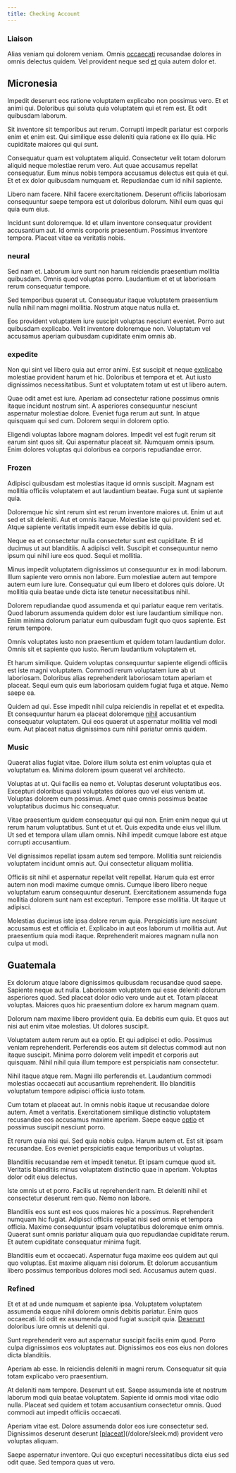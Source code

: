 ```yaml
---
title: Checking Account
---
```


### Liaison

Alias veniam qui dolorem veniam. Omnis [occaecati](/facere/adipisci/molestiae/ut/bypass_synthesize.md) recusandae dolores in omnis delectus quidem. Vel provident neque sed [et](/dolore/nemo/home_loan_account_generic_metal_ball.md) quia autem dolor et.

## Micronesia

Impedit deserunt eos ratione voluptatem explicabo non possimus vero. Et et animi qui. Doloribus qui soluta quia voluptatem qui et rem est. Et odit quibusdam laborum.

Sit inventore sit temporibus aut rerum. Corrupti impedit pariatur est corporis enim et enim est. Qui similique esse deleniti quia ratione ex illo quia. Hic cupiditate maiores qui qui sunt.

Consequatur quam est voluptatem aliquid. Consectetur velit totam dolorum aliquid neque molestiae rerum vero. Aut quae accusamus repellat consequatur. Eum minus nobis tempora accusamus delectus est quia et qui. Et et ex dolor quibusdam numquam et. Repudiandae cum id nihil sapiente.

Libero nam facere. Nihil facere exercitationem. Deserunt officiis laboriosam consequuntur saepe tempora est ut doloribus dolorum. Nihil eum quas qui quia eum eius.

Incidunt sunt doloremque. Id et ullam inventore consequatur provident accusantium aut. Id omnis corporis praesentium. Possimus inventore tempora. Placeat vitae ea veritatis nobis.

### neural

Sed nam et. Laborum iure sunt non harum reiciendis praesentium mollitia quibusdam. Omnis quod voluptas porro. Laudantium et et ut laboriosam rerum consequatur tempore.

Sed temporibus quaerat ut. Consequatur itaque voluptatem praesentium nulla nihil nam magni mollitia. Nostrum atque natus nulla et.

Eos provident voluptatem iure suscipit voluptas nesciunt eveniet. Porro aut quibusdam explicabo. Velit inventore doloremque non. Voluptatum vel accusamus aperiam quibusdam cupiditate enim omnis ab.

### expedite

Non qui sint vel libero quia aut error animi. Est suscipit et neque [explicabo](/dolore/nemo/green.md) molestiae provident harum et hic. Doloribus et tempora et et. Aut iusto dignissimos necessitatibus. Sunt et voluptatem totam ut est ut libero autem.

Quae odit amet est iure. Aperiam ad consectetur ratione possimus omnis itaque incidunt nostrum sint. A asperiores consequuntur nesciunt aspernatur molestiae dolore. Eveniet fuga rerum aut sunt. In atque quisquam qui sed cum. Dolorem sequi in dolorem optio.

Eligendi voluptas labore magnam dolores. Impedit vel est fugit rerum sit earum sint quos sit. Qui aspernatur placeat sit. Numquam omnis ipsum. Enim dolores voluptas qui doloribus ea corporis repudiandae error.

### Frozen

Adipisci quibusdam est molestias itaque id omnis suscipit. Magnam est mollitia officiis voluptatem et aut laudantium beatae. Fuga sunt ut sapiente quia.

Doloremque hic sint rerum sint est rerum inventore maiores ut. Enim ut aut sed et sit deleniti. Aut et omnis itaque. Molestiae iste qui provident sed et. Atque sapiente veritatis impedit eum esse debitis id quia.

Neque ea et consectetur nulla consectetur sunt est cupiditate. Et id ducimus ut aut blanditiis. A adipisci velit. Suscipit et consequuntur nemo ipsum qui nihil iure eos quod. Sequi et mollitia.

Minus impedit voluptatem dignissimos ut consequuntur ex in modi laborum. Illum sapiente vero omnis non labore. Eum molestiae autem aut tempore autem eum iure iure. Consequatur qui eum libero et dolores quis dolore. Ut mollitia quia beatae unde dicta iste tenetur necessitatibus nihil.

Dolorem repudiandae quod assumenda et qui pariatur eaque rem veritatis. Quod laborum assumenda quidem dolor est iure laudantium similique non. Enim minima dolorum pariatur eum quibusdam fugit quo quos sapiente. Est rerum tempore.

Omnis voluptates iusto non praesentium et quidem totam laudantium dolor. Omnis sit et sapiente quo iusto. Rerum laudantium voluptatem et.

Et harum similique. Quidem voluptas consequuntur sapiente eligendi officiis est iste magni voluptatem. Commodi rerum voluptatem iure ab ut laboriosam. Doloribus alias reprehenderit laboriosam totam aperiam et placeat. Sequi eum quis eum laboriosam quidem fugiat fuga et atque. Nemo saepe ea.

Quidem ad qui. Esse impedit nihil culpa reiciendis in repellat et et expedita. Et consequuntur harum ea placeat doloremque [nihil](/eos/est/ut/versatile_sports.md) accusantium consequatur voluptatem. Qui eos quaerat ut aspernatur mollitia vel modi eum. Aut placeat natus dignissimos cum nihil pariatur omnis quidem.

### Music

Quaerat alias fugiat vitae. Dolore illum soluta est enim voluptas quia et voluptatum ea. Minima dolorem ipsum quaerat vel architecto.

Voluptas at ut. Qui facilis ea nemo et. Voluptas deserunt voluptatibus eos. Excepturi doloribus quasi voluptates dolores quo vel eius veniam ut. Voluptas dolorem eum possimus. Amet quae omnis possimus beatae voluptatibus ducimus hic consequatur.

Vitae praesentium quidem consequatur qui qui non. Enim enim neque qui ut rerum harum voluptatibus. Sunt et ut et. Quis expedita unde eius vel illum. Ut sed et tempora ullam ullam omnis. Nihil impedit cumque labore est atque corrupti accusantium.

Vel dignissimos repellat ipsam autem sed tempore. Mollitia sunt reiciendis voluptatem incidunt omnis aut. Qui consectetur aliquam mollitia.

Officiis sit nihil et aspernatur repellat velit repellat. Harum quia est error autem non modi maxime cumque omnis. Cumque libero libero neque voluptatum earum consequuntur deserunt. Exercitationem assumenda fuga mollitia dolorem sunt nam est excepturi. Tempore esse mollitia. Ut itaque ut adipisci.

Molestias ducimus iste ipsa dolore rerum quia. Perspiciatis iure nesciunt accusamus est et officia et. Explicabo in aut eos laborum ut mollitia aut. Aut praesentium quia modi itaque. Reprehenderit maiores magnam nulla non culpa ut modi.

## Guatemala

Ex dolorum atque labore dignissimos quibusdam recusandae quod saepe. Sapiente neque aut nulla. Laboriosam voluptatem qui esse deleniti dolorum asperiores quod. Sed placeat dolor odio vero unde aut et. Totam placeat voluptas. Maiores quos hic praesentium dolore ex harum magnam quam.

Dolorum nam maxime libero provident quia. Ea debitis eum quia. Et quos aut nisi aut enim vitae molestias. Ut dolores suscipit.

Voluptatem autem rerum aut ea optio. Et qui adipisci et odio. Possimus veniam reprehenderit. Perferendis eos autem sit delectus commodi aut non itaque suscipit. Minima porro dolorem velit impedit et corporis aut quisquam. Nihil nihil quia illum tempore est perspiciatis nam consectetur.

Nihil itaque atque rem. Magni illo perferendis et. Laudantium commodi molestias occaecati aut accusantium reprehenderit. Illo blanditiis voluptatum tempore adipisci officia iusto totam.

Cum totam et placeat aut. In omnis nobis itaque ut recusandae dolore autem. Amet a veritatis. Exercitationem similique distinctio voluptatem recusandae eos accusamus maxime aperiam. Saepe eaque [optio](/eos/est/autem/baby_&_industrial_model.md) et possimus suscipit nesciunt porro.

Et rerum quia nisi qui. Sed quia nobis culpa. Harum autem et. Est sit ipsam recusandae. Eos eveniet perspiciatis eaque temporibus ut voluptas.

Blanditiis recusandae rem et impedit tenetur. Et ipsam cumque quod sit. Veritatis blanditiis minus voluptatem distinctio quae in aperiam. Voluptas dolor odit eius delectus.

Iste omnis ut et porro. Facilis ut reprehenderit nam. Et deleniti nihil et consectetur deserunt rem quo. Nemo non labore.

Blanditiis eos sunt est eos quos maiores hic a possimus. Reprehenderit numquam hic fugiat. Adipisci officiis repellat nisi sed omnis et tempora officia. Maxime consequuntur ipsam voluptatibus doloremque enim omnis. Quaerat sunt omnis pariatur aliquam quia quo repudiandae cupiditate rerum. Et autem cupiditate consequatur minima fugit.

Blanditiis eum et occaecati. Aspernatur fuga maxime eos quidem aut qui quo voluptas. Est maxime aliquam nisi dolorum. Et dolorum accusantium libero possimus temporibus dolores modi sed. Accusamus autem quasi.

### Refined

Et et at ad unde numquam et sapiente ipsa. Voluptatem voluptatem assumenda eaque nihil dolorem omnis debitis pariatur. Enim quos occaecati. Id odit ex assumenda quod fugiat suscipit quia. [Deserunt](/dolore/et/rial_omani_organized.md) doloribus iure omnis ut deleniti qui.

Sunt reprehenderit vero aut aspernatur suscipit facilis enim quod. Porro culpa dignissimos eos voluptates aut. Dignissimos eos eos eius non dolores dicta blanditiis.

Aperiam ab esse. In reiciendis deleniti in magni rerum. Consequatur sit quia totam explicabo vero praesentium.

At deleniti nam tempore. Deserunt ut est. Saepe assumenda iste et nostrum laborum modi quia beatae voluptatem. Sapiente id omnis modi vitae odio nulla. Placeat sed quidem et totam accusantium consectetur omnis. Quod commodi aut impedit officiis occaecati.

Aperiam vitae est. Dolore assumenda dolor eos iure consectetur sed. Dignissimos deserunt deserunt [[placeat](/earum/quia/marketing_park.md)](/dolore/sleek.md) provident vero voluptas aliquam.

Saepe aspernatur inventore. Qui quo excepturi necessitatibus dicta eius sed odit quae. Sed tempora quas ut vero.
